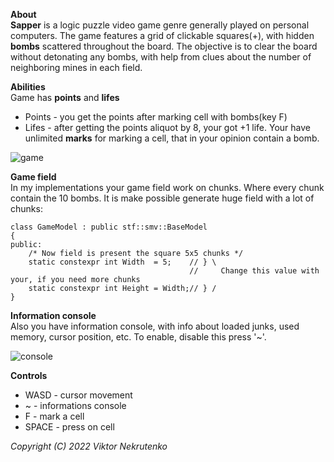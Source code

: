 **About**</br>
**Sapper** is a logic puzzle video game genre generally played on personal computers. The game features a grid of clickable squares(+), with hidden **bombs** scattered throughout the board. 
The objective is to clear the board without detonating any bombs, with help from clues about the number of neighboring mines in each field. 

**Abilities**</br>
Game has **points** and **lifes** </br>
* Points - you get the points after marking cell with bombs(key F)
* Lifes - after getting the points aliquot by 8, your got +1 life.
Your have unlimited **marks** for marking a cell, that in your opinion contain a bomb.

![game](https://scontent.fdnk3-1.fna.fbcdn.net/v/t1.15752-9/315529502_466691502065126_8870202669835017942_n.png?_nc_cat=110&ccb=1-7&_nc_sid=ae9488&_nc_ohc=MMbz7E1iRAoAX-XJjad&tn=DsFMSa2ED_fTzdfJ&_nc_ht=scontent.fdnk3-1.fna&oh=03_AdR8CjdEHQglRwDITD8vBPlaqRvjHeF80ECwEvB989CCfg&oe=63BAD36C)

**Game field**</br>
In my implementations your game field work on chunks. Where every chunk contain the 10 bombs. It is make possible generate huge field with a lot of chunks:
```
class GameModel : public stf::smv::BaseModel
{
public:
    /* Now field is present the square 5x5 chunks */
    static constexpr int Width  = 5;    // } \
                                        //     Change this value with your, if you need more chunks
    static constexpr int Height = Width;// } /
}
```

**Information console**</br>
Also you have information console, with info about loaded junks, used memory, cursor position, etc. To enable, disable this press '~'.

![console](https://scontent.fdnk3-2.fna.fbcdn.net/v/t39.30808-6/318678519_171088468874355_4022065156379539719_n.jpg?_nc_cat=106&ccb=1-7&_nc_sid=730e14&_nc_ohc=-exa0Z1AZJYAX_He5e6&_nc_ht=scontent.fdnk3-2.fna&oh=00_AfCZER_gg2978ccSvkD5cMDs6X4qc3-azDgE5-v8_obTbw&oe=6397FD3F) 

**Controls**
* WASD - cursor movement
* ~ - informations console
* F - mark a cell
* SPACE - press on cell

*Copyright (C) 2022 Viktor Nekrutenko*
